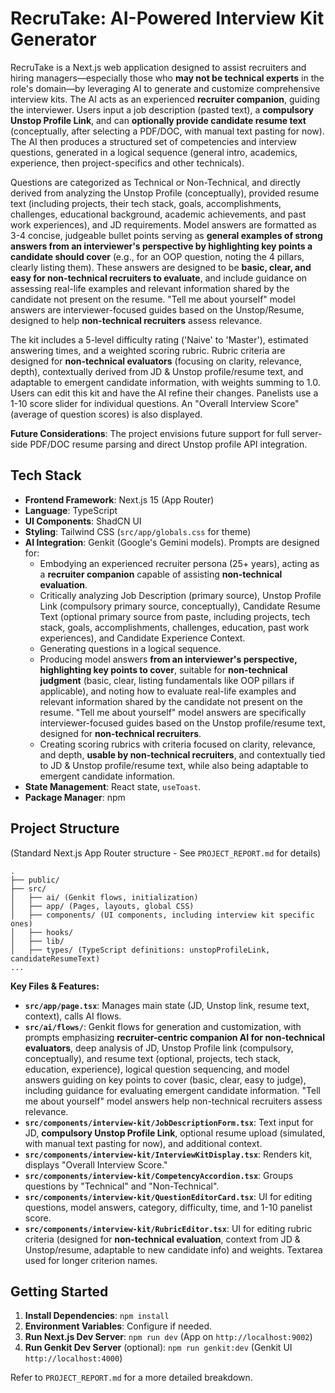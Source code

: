
# RecruTake: AI-Powered Interview Kit Generator

RecruTake is a Next.js web application designed to assist recruiters and hiring managers—especially those who **may not be technical experts** in the role's domain—by leveraging AI to generate and customize comprehensive interview kits. The AI acts as an experienced **recruiter companion**, guiding the interviewer. Users input a job description (pasted text), a **compulsory Unstop Profile Link**, and can **optionally provide candidate resume text** (conceptually, after selecting a PDF/DOC, with manual text pasting for now). The AI then produces a structured set of competencies and interview questions, generated in a logical sequence (general intro, academics, experience, then project-specifics and other technicals).

Questions are categorized as Technical or Non-Technical, and directly derived from analyzing the Unstop Profile (conceptually), provided resume text (including projects, their tech stack, goals, accomplishments, challenges, educational background, academic achievements, and past work experiences), and JD requirements. Model answers are formatted as 3-4 concise, judgeable bullet points serving as **general examples of strong answers from an interviewer's perspective by highlighting key points a candidate should cover** (e.g., for an OOP question, noting the 4 pillars, clearly listing them). These answers are designed to be **basic, clear, and easy for non-technical recruiters to evaluate**, and include guidance on assessing real-life examples and relevant information shared by the candidate not present on the resume. "Tell me about yourself" model answers are interviewer-focused guides based on the Unstop/Resume, designed to help **non-technical recruiters** assess relevance.

The kit includes a 5-level difficulty rating ('Naive' to 'Master'), estimated answering times, and a weighted scoring rubric. Rubric criteria are designed for **non-technical evaluators** (focusing on clarity, relevance, depth), contextually derived from JD & Unstop profile/resume text, and adaptable to emergent candidate information, with weights summing to 1.0. Users can edit this kit and have the AI refine their changes. Panelists use a 1-10 score slider for individual questions. An "Overall Interview Score" (average of question scores) is also displayed.

**Future Considerations**: The project envisions future support for full server-side PDF/DOC resume parsing and direct Unstop profile API integration.

## Tech Stack

*   **Frontend Framework**: Next.js 15 (App Router)
*   **Language**: TypeScript
*   **UI Components**: ShadCN UI
*   **Styling**: Tailwind CSS (`src/app/globals.css` for theme)
*   **AI Integration**: Genkit (Google's Gemini models). Prompts are designed for:
    *   Embodying an experienced recruiter persona (25+ years), acting as a **recruiter companion** capable of assisting **non-technical evaluation**.
    *   Critically analyzing Job Description (primary source), Unstop Profile Link (compulsory primary source, conceptually), Candidate Resume Text (optional primary source from paste, including projects, tech stack, goals, accomplishments, challenges, education, past work experiences), and Candidate Experience Context.
    *   Generating questions in a logical sequence.
    *   Producing model answers **from an interviewer's perspective, highlighting key points to cover**, suitable for **non-technical judgment** (basic, clear, listing fundamentals like OOP pillars if applicable), and noting how to evaluate real-life examples and relevant information shared by the candidate not present on the resume. "Tell me about yourself" model answers are specifically interviewer-focused guides based on the Unstop profile/resume text, designed for **non-technical recruiters**.
    *   Creating scoring rubrics with criteria focused on clarity, relevance, and depth, **usable by non-technical recruiters**, and contextually tied to JD & Unstop profile/resume text, while also being adaptable to emergent candidate information.
*   **State Management**: React state, `useToast`.
*   **Package Manager**: npm

## Project Structure
(Standard Next.js App Router structure - See `PROJECT_REPORT.md` for details)
```
.
├── public/
├── src/
│   ├── ai/ (Genkit flows, initialization)
│   ├── app/ (Pages, layouts, global CSS)
│   ├── components/ (UI components, including interview kit specific ones)
│   ├── hooks/
│   ├── lib/
│   ├── types/ (TypeScript definitions: unstopProfileLink, candidateResumeText)
...
```

**Key Files & Features:**

*   **`src/app/page.tsx`**: Manages main state (JD, Unstop link, resume text, context), calls AI flows.
*   **`src/ai/flows/`**: Genkit flows for generation and customization, with prompts emphasizing **recruiter-centric companion AI for non-technical evaluators**, deep analysis of JD, Unstop Profile link (compulsory, conceptually), and resume text (optional, projects, tech stack, education, experience), logical question sequencing, and model answers guiding on key points to cover (basic, clear, easy to judge), including guidance for evaluating emergent candidate information. "Tell me about yourself" model answers help non-technical recruiters assess relevance.
*   **`src/components/interview-kit/JobDescriptionForm.tsx`**: Text input for JD, **compulsory Unstop Profile Link**, optional resume upload (simulated, with manual text pasting for now), and additional context.
*   **`src/components/interview-kit/InterviewKitDisplay.tsx`**: Renders kit, displays "Overall Interview Score."
*   **`src/components/interview-kit/CompetencyAccordion.tsx`**: Groups questions by "Technical" and "Non-Technical".
*   **`src/components/interview-kit/QuestionEditorCard.tsx`**: UI for editing questions, model answers, category, difficulty, time, and 1-10 panelist score.
*   **`src/components/interview-kit/RubricEditor.tsx`**: UI for editing rubric criteria (designed for **non-technical evaluation**, context from JD & Unstop/resume, adaptable to new candidate info) and weights. Textarea used for longer criterion names.

## Getting Started

1.  **Install Dependencies**: `npm install`
2.  **Environment Variables**: Configure if needed.
3.  **Run Next.js Dev Server**: `npm run dev` (App on `http://localhost:9002`)
4.  **Run Genkit Dev Server** (optional): `npm run genkit:dev` (Genkit UI `http://localhost:4000`)

Refer to `PROJECT_REPORT.md` for a more detailed breakdown.

